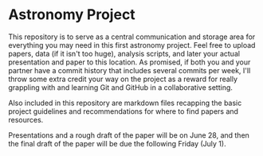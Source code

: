 # Astronomy Project
This repository is to serve as a central communication and storage area for everything you may need in this first astronomy project. Feel free to upload papers, data (if it isn't too huge), analysis scripts, and later your actual presentation and paper to this location. As promised, if both you and your partner have a commit history that includes several commits per week, I'll throw some extra credit your way on the project as a reward for really grappling with and learning Git and GitHub in a collaborative setting.

Also included in this repository are markdown files recapping the basic project guidelines and recommendations for where to find papers and resources.

Presentations and a rough draft of the paper will be on June 28, and then the final draft of the paper will be due the following Friday (July 1).
